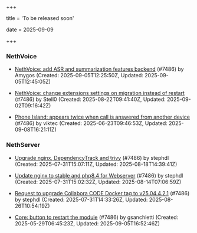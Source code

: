 +++

title = 'To be released soon'

date = 2025-09-09

+++

### NethVoice

- [NethVoice: add ASR and summarization features backend](https://github.com/NethServer/dev/issues/7618) (#7486) by Amygos (Created: 2025-09-05T12:25:50Z, Updated: 2025-09-05T12:45:05Z)

- [NethVoice: change extensions settings on migration instead of restart](https://github.com/NethServer/dev/issues/7606) (#7486) by Stell0 (Created: 2025-08-22T09:41:40Z, Updated: 2025-09-02T09:16:42Z)

- [Phone Island: appears twice when call is answered from another device](https://github.com/NethServer/dev/issues/7521) (#7486) by viktec (Created: 2025-06-23T09:46:53Z, Updated: 2025-09-08T16:21:11Z)

### NethServer

- [Upgrade nginx, DependencyTrack and trivy](https://github.com/NethServer/dev/issues/7590) (#7486) by stephdl (Created: 2025-07-31T15:07:11Z, Updated: 2025-08-18T14:39:41Z)

- [Update nginx to stable and php8.4 for Webserver](https://github.com/NethServer/dev/issues/7589) (#7486) by stephdl (Created: 2025-07-31T15:02:32Z, Updated: 2025-08-14T07:06:59Z)

- [Request to upgrade Collabora CODE Docker tag to v25.04.4.2.1](https://github.com/NethServer/dev/issues/7581) (#7486) by stephdl (Created: 2025-07-31T14:33:26Z, Updated: 2025-08-26T10:54:19Z)

- [Core: button to restart the module](https://github.com/NethServer/dev/issues/7486) (#7486) by gsanchietti (Created: 2025-05-29T06:45:23Z, Updated: 2025-09-05T16:52:46Z)

